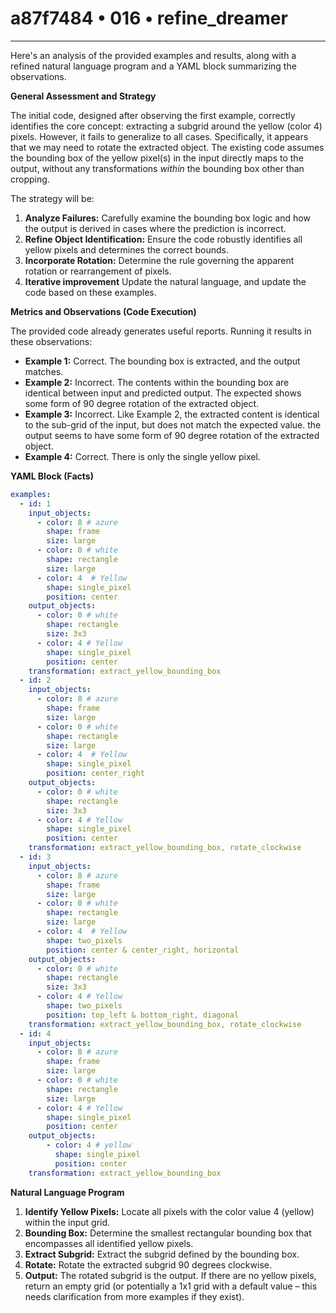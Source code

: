 # a87f7484 • 016 • refine_dreamer

---
Here's an analysis of the provided examples and results, along with a refined natural language program and a YAML block summarizing the observations.

**General Assessment and Strategy**

The initial code, designed after observing the first example, correctly identifies the core concept: extracting a subgrid around the yellow (color 4) pixels. However, it fails to generalize to all cases. Specifically, it appears that we may need to rotate the extracted object. The existing code assumes the bounding box of the yellow pixel(s) in the input directly maps to the output, without any transformations *within* the bounding box other than cropping.

The strategy will be:

1.  **Analyze Failures:** Carefully examine the bounding box logic and how the output is derived in cases where the prediction is incorrect.
2.  **Refine Object Identification:** Ensure the code robustly identifies all yellow pixels and determines the correct bounds.
3.  **Incorporate Rotation:** Determine the rule governing the apparent rotation or rearrangement of pixels.
4. **Iterative improvement** Update the natural language, and update the code based on these examples.

**Metrics and Observations (Code Execution)**

The provided code already generates useful reports. Running it results in these observations:

*   **Example 1:** Correct. The bounding box is extracted, and the output matches.
*   **Example 2:** Incorrect. The contents within the bounding box are identical between input and predicted output. The expected shows some form of 90 degree rotation of the extracted object.
*   **Example 3:** Incorrect. Like Example 2, the extracted content is identical to the sub-grid of the input, but does not match the expected value. the output seems to have some form of 90 degree rotation of the extracted object.
*    **Example 4:** Correct. There is only the single yellow pixel.

**YAML Block (Facts)**

```yaml
examples:
  - id: 1
    input_objects:
      - color: 8 # azure
        shape: frame
        size: large
      - color: 0 # white
        shape: rectangle
        size: large
      - color: 4  # Yellow
        shape: single_pixel
        position: center
    output_objects:
      - color: 0 # white
        shape: rectangle
        size: 3x3
      - color: 4 # Yellow
        shape: single_pixel
        position: center
    transformation: extract_yellow_bounding_box
  - id: 2
    input_objects:
      - color: 8 # azure
        shape: frame
        size: large
      - color: 0 # white
        shape: rectangle
        size: large
      - color: 4  # Yellow
        shape: single_pixel
        position: center_right
    output_objects:
      - color: 0 # white
        shape: rectangle
        size: 3x3
      - color: 4 # Yellow
        shape: single_pixel
        position: center
    transformation: extract_yellow_bounding_box, rotate_clockwise
  - id: 3
    input_objects:
      - color: 8 # azure
        shape: frame
        size: large
      - color: 0 # white
        shape: rectangle
        size: large
      - color: 4  # Yellow
        shape: two_pixels
        position: center & center_right, horizontal
    output_objects:
      - color: 0 # white
        shape: rectangle
        size: 3x3
      - color: 4 # Yellow
        shape: two_pixels
        position: top_left & bottom_right, diagonal
    transformation: extract_yellow_bounding_box, rotate_clockwise
  - id: 4
    input_objects:
      - color: 8 # azure
        shape: frame
        size: large
      - color: 0 # white
        shape: rectangle
        size: large
      - color: 4 # Yellow
        shape: single_pixel
        position: center
    output_objects:
        - color: 4 # yellow
          shape: single_pixel
          position: center
    transformation: extract_yellow_bounding_box
```

**Natural Language Program**

1.  **Identify Yellow Pixels:** Locate all pixels with the color value 4 (yellow) within the input grid.
2.  **Bounding Box:** Determine the smallest rectangular bounding box that encompasses all identified yellow pixels.
3.  **Extract Subgrid:** Extract the subgrid defined by the bounding box.
4.  **Rotate:** Rotate the extracted subgrid 90 degrees clockwise.
5.  **Output:** The rotated subgrid is the output. If there are no yellow pixels, return an empty grid (or potentially a 1x1 grid with a default value – this needs clarification from more examples if they exist).

